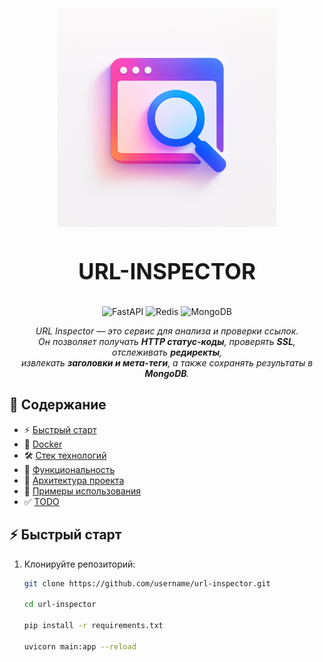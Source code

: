 <h1 align="center" style="display: block; font-size: 2.5em; font-weight: bold; margin-block-start: 1em; margin-block-end: 1em;">
  <a name="logo">
    <img src="pictures/icon.png" alt="URL Inspector" style="width:350px;height:350px"/>
  </a>
  <br /><br />
  <strong>URL-INSPECTOR</strong>
</h1>

<div align="center">

![FastAPI](https://img.shields.io/badge/FastAPI-009688?logo=fastapi&logoColor=white)
![Redis](https://img.shields.io/badge/Redis-DC382D?logo=redis&logoColor=white)
![MongoDB](https://img.shields.io/badge/MongoDB-47A248?logo=mongodb&logoColor=white)

</div>

<p align="center">
  <em>URL Inspector — это сервис для анализа и проверки ссылок.<br />
  Он позволяет получать <b>HTTP статус-коды</b>, проверять <b>SSL</b>, отслеживать <b>редиректы</b>,<br />
  извлекать <b>заголовки и мета-теги</b>, а также сохранять результаты в <b>MongoDB</b>.</em>
</p>


## 📑 Содержание
- ⚡️ [Быстрый старт](#️-быстрый-старт)
- 🐳 [Docker](#-docker)
- 🛠 [Стек технологий](#-стек-технологий)
- 🚀 [Функциональность](#-функциональность)
- 📂 [Архитектура проекта](#-архитектура-проекта)
- 📌 [Примеры использования](#-примеры-использования)
- ✅ [TODO](#-todo)


## ⚡️ Быстрый старт
1. Клонируйте репозиторий:
   ```bash
   git clone https://github.com/username/url-inspector.git

   cd url-inspector

   pip install -r requirements.txt

   uvicorn main:app --reload
   ```

